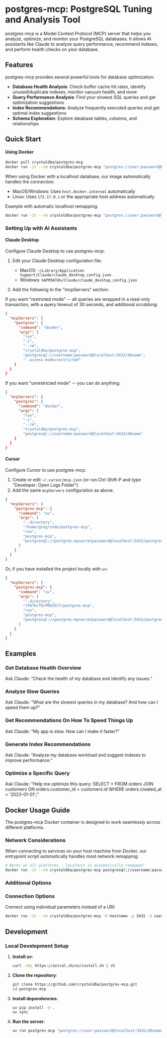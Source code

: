 # postgres-mcp: PostgreSQL Tuning and Analysis Tool

postgres-mcp is a Model Context Protocol (MCP) server that helps you analyze, optimize, and monitor your PostgreSQL databases. It allows AI assistants like Claude to analyze query performance, recommend indexes, and perform health checks on your database.

## Features

postgres-mcp provides several powerful tools for database optimization:

- **Database Health Analysis**: Check buffer cache hit rates, identify unused/duplicate indexes, monitor vacuum health, and more
- **Query Performance Analysis**: Find your slowest SQL queries and get optimization suggestions
- **Index Recommendations**: Analyze frequently executed queries and get optimal index suggestions
- **Schema Exploration**: Explore database tables, columns, and relationships

## Quick Start

#### Using Docker

```bash
docker pull crystaldba/postgres-mcp
docker run -it --rm crystaldba/postgres-mcp "postgres://user:password@host:5432/dbname"
```

When using Docker with a localhost database, our image automatically handles the connection:

- MacOS/Windows: Uses `host.docker.internal` automatically
- Linux: Uses `172.17.0.1` or the appropriate host address automatically

Example with automatic localhost remapping:

```bash
docker run -it --rm crystaldba/postgres-mcp "postgres://user:password@localhost:5432/dbname"
```

### Setting Up with AI Assistants

#### Claude Desktop

Configure Claude Desktop to use postgres-mcp:

1. Edit your Claude Desktop configuration file:

   - MacOS: `~/Library/Application Support/Claude/claude_desktop_config.json`
   - Windows: `%APPDATA%/Claude/claude_desktop_config.json`

2. Add the following to the "mcpServers" section:

If you want "restricted mode" -- all queries are wrapped in a read-only transaction, with a query timeout of 30 seconds, and additional scrubbing:

```json
{
  "mcpServers": {
    "postgres": {
      "command": "docker",
      "args": [
        "run",
        "-i",
        "--rm",
        "crystaldba/postgres-mcp",
        "postgresql://username:password@localhost:5432/dbname",
        "--access-mode=restricted"
    }
  }
}
```

If you want "unrestricted mode" -- you can do anything:

```json
{
  "mcpServers": {
    "postgres": {
      "command": "docker",
      "args": [
        "run",
        "-i",
        "--rm",
        "crystaldba/postgres-mcp",
        "postgresql://username:password@localhost:5432/dbname"
    }
  }
}
```

#### Cursor

Configure Cursor to use postgres-mcp:

1. Create or edit `~/.cursor/mcp.json` (or run Ctrl-Shift-P and type "Developer: Open Logs Folder")
2. Add the same `mcpServers` configuration as above.

```json
{
  "mcpServers": {
    "postgres-mcp": {
      "command": "uv",
      "args": [
        "--directory",
        "/home/greg/code/postgres-mcp",
        "run",
        "postgres-mcp",
        "postgresql://postgres:mysecretpassword@localhost:5432/postgres"
      ]
    }
  }
}
```

Or, if you have installed the project locally with `uv`:

```json
{
  "mcpServers": {
    "postgres-mcp": {
      "command": "uv",
      "args": [
        "--directory",
        "/PATH/TO/PROJECT/postgres-mcp",
        "run",
        "postgres-mcp",
        "postgresql://postgres:mysecretpassword@localhost:5432/postgres"
      ]
    }
  }
}
```

## Examples

### Get Database Health Overview

Ask Claude: "Check the health of my database and identify any issues."

### Analyze Slow Queries

Ask Claude: "What are the slowest queries in my database? And how can I speed them up?"

### Get Recommendations On How To Speed Things Up

Ask Claude: "My app is slow. How can I make it faster?"

### Generate Index Recommendations

Ask Claude: "Analyze my database workload and suggest indexes to improve performance."

### Optimize a Specific Query

Ask Claude: "Help me optimize this query: SELECT \* FROM orders JOIN customers ON orders.customer_id = customers.id WHERE orders.created_at > '2023-01-01';"

## Docker Usage Guide

The postgres-mcp Docker container is designed to work seamlessly across different platforms.

### Network Considerations

When connecting to services on your host machine from Docker, our entrypoint script automatically handles most network remapping:

```bash
# Works on all platforms - localhost is automatically remapped
docker run -it --rm crystaldba/postgres-mcp postgresql://username:password@localhost:5432/dbname
```

### Additional Options

### Connection Options

Connect using individual parameters instead of a URI:

```bash
docker run -it --rm crystaldba/postgres-mcp -h hostname -p 5432 -U username -d dbname
```

## Development

### Local Development Setup

1. **Install uv**:

   ```bash
   curl -sSL https://astral.sh/uv/install.sh | sh
   ```

2. **Clone the repository**:

   ```bash
   git clone https://github.com/crystaldba/postgres-mcp.git
   cd postgres-mcp
   ```

3. **Install dependencies**:

   ```bash
   uv pip install -e .
   uv sync
   ```

4. **Run the server**:
   ```bash
   uv run postgres-mcp "postgres://user:password@localhost:5432/dbname"
   ```
